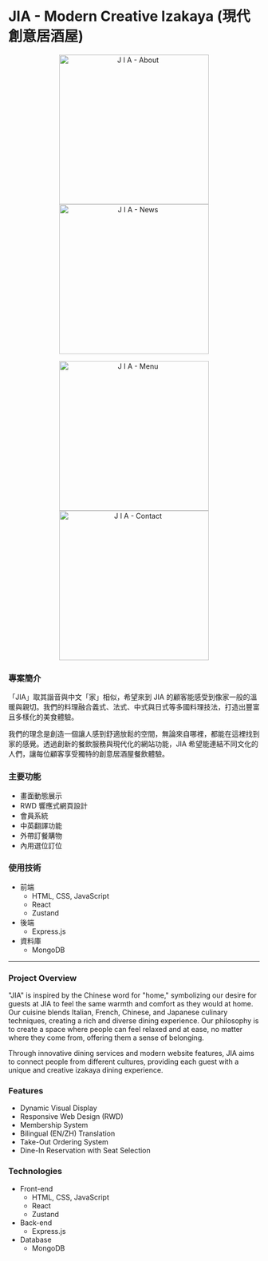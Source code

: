 # JIA - Modern Creative Izakaya (現代創意居酒屋)

<p align="center">
  <img src="https://github.com/user-attachments/assets/3574cbcb-7df0-443c-be85-a4234b67a31a" alt="J I A - About" width="300">
  <img src="https://github.com/user-attachments/assets/31e5724d-85f5-4892-94c7-d5fff6fc38ec" alt="J I A - News" width="300">
</p>
<p align="center">
  <img src="https://github.com/user-attachments/assets/b93add3b-bd6f-4176-a831-33bc0ad2e8d9" alt="J I A - Menu" width="300">
  <img src="https://github.com/user-attachments/assets/43268eaf-2f6d-4c2d-8e02-cd3deca0b9c2" alt="J I A - Contact" width="300">
</p>




### 專案簡介

「JIA」取其諧音與中文「家」相似，希望來到 JIA 的顧客能感受到像家一般的溫暖與親切。我們的料理融合義式、法式、中式與日式等多國料理技法，打造出豐富且多樣化的美食體驗。

我們的理念是創造一個讓人感到舒適放鬆的空間，無論來自哪裡，都能在這裡找到家的感覺。透過創新的餐飲服務與現代化的網站功能，JIA 希望能連結不同文化的人們，讓每位顧客享受獨特的創意居酒屋餐飲體驗。

### 主要功能

- 畫面動態展示
- RWD 響應式網頁設計
- 會員系統
- 中英翻譯功能
- 外帶訂餐購物
- 內用選位訂位

### 使用技術

- 前端
  - HTML, CSS, JavaScript
  - React
  - Zustand
- 後端
  - Express.js
- 資料庫
  - MongoDB

---
### Project Overview

"JIA" is inspired by the Chinese word for "home," symbolizing our desire for guests at JIA to feel the same warmth and comfort as they would at home. Our cuisine blends Italian, French, Chinese, and Japanese culinary techniques, creating a rich and diverse dining experience. Our philosophy is to create a space where people can feel relaxed and at ease, no matter where they come from, offering them a sense of belonging.

Through innovative dining services and modern website features, JIA aims to connect people from different cultures, providing each guest with a unique and creative izakaya dining experience.

### Features

- Dynamic Visual Display
- Responsive Web Design (RWD)
- Membership System
- Bilingual (EN/ZH) Translation
- Take-Out Ordering System
- Dine-In Reservation with Seat Selection

### Technologies

- Front-end
  - HTML, CSS, JavaScript
  - React
  - Zustand
- Back-end
  - Express.js
- Database
  - MongoDB


